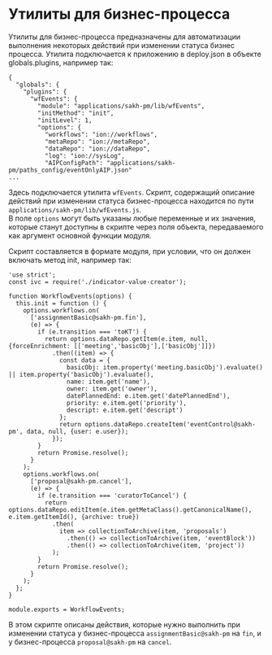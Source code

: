 # Утилиты для бизнес-процесса
Утилиты для бизнес-процесса предназначены для автоматизации выполнения некоторых действий при изменении статуса бизнес процесса.
Утилита подключается к приложению в deploy.json в объекте globals.plugins, например так:
```
{
  "globals": {
    "plugins": {
      "wfEvents": {
        "module": "applications/sakh-pm/lib/wfEvents",
        "initMethod": "init",
        "initLevel": 1,
        "options": {
          "workflows": "ion://workflows",
          "metaRepo": "ion://metaRepo",
          "dataRepo": "ion://dataRepo",
          "log": "ion://sysLog",
          "AIPConfigPath": "applications/sakh-pm/paths_config/eventOnlyAIP.json"
...
```
Здесь подключается утилита `wfEvents`. Скрипт, содержащий описание действий при изменении статуса бизнес-процесса находится по пути `applications/sakh-pm/lib/wfEvents.js`.    
В поле `options` могут быть указаны любые переменные и их значения, которые станут доступны в скрипте через поля объекта, передаваемого как аргумент основной функции модуля.

Скрипт составляется в формате модуля, при условии, что он должен включать метод init, например так:

```
'use strict';
const ivc = require('./indicator-value-creator');

function WorkflowEvents(options) {
  this.init = function () {
    options.workflows.on(
      ['assignmentBasic@sakh-pm.fin'],
      (e) => {
        if (e.transition === 'toKT') {
          return options.dataRepo.getItem(e.item, null, {forceEnrichment: [['meeting','basicObj'],['basicObj']]})
            .then((item) => {
              const data = {
                basicObj: item.property('meeting.basicObj').evaluate() || item.property('basicObj').evaluate(),
                name: item.get('name'),
                owner: item.get('owner'),
                datePlannedEnd: e.item.get('datePlannedEnd'),
                priority: e.item.get('priority'),
                descript: e.item.get('descript')
              };
              return options.dataRepo.createItem('eventControl@sakh-pm', data, null, {user: e.user});
            });
        }
        return Promise.resolve();
      }
    );
    options.workflows.on(
      ['proposal@sakh-pm.cancel'],
      (e) => {
        if (e.transition === 'curatorToCancel') {
          return options.dataRepo.editItem(e.item.getMetaClass().getCanonicalName(), e.item.getItemId(), {archive: true})
            .then(
              item => collectionToArchive(item, 'proposals')
                .then(() => collectionToArchive(item, 'eventBlock'))
                .then(() => collectionToArchive(item, 'project'))
            );
        }
        return Promise.resolve();
      }
    );
  };
}

module.exports = WorkflowEvents;
```

В этом скрипте описаны действия, которые нужно выполнить при изменении статуса у бизнес-процесса `assignmentBasic@sakh-pm` на `fin`, и у бизнес-процесса `proposal@sakh-pm` на `cancel`.